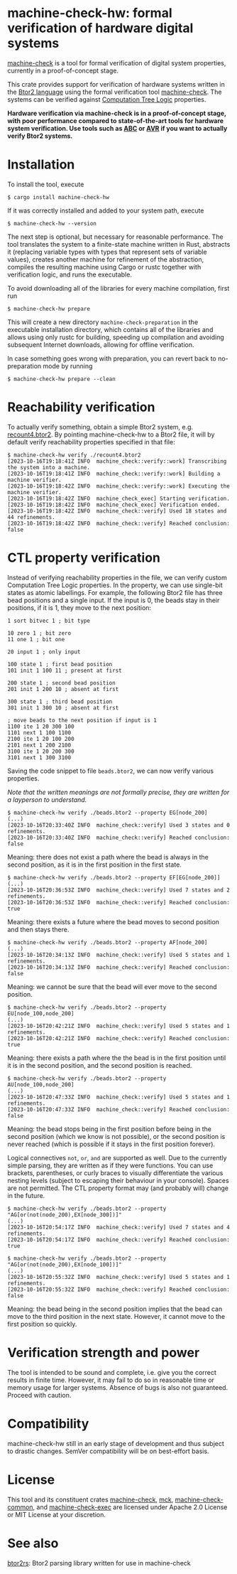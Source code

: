 # machine-check-hw: formal verification of hardware digital systems

[machine-check](https://docs.rs/machine-check) is a tool for formal verification of digital system properties, currently in a proof-of-concept stage. 

This crate provides support for verification of hardware systems written in the [Btor2 language](https://doi.org/10.1007/978-3-319-96145-3_32) using the formal verification tool [machine-check](https://docs.rs/machine-check). The systems can be verified against [Computation Tree Logic](https://en.wikipedia.org/wiki/Computation_tree_logic) properties.

**Hardware verification via machine-check is in a proof-of-concept stage, with poor performance compared to state-of-the-art tools for hardware system verification. Use tools such as [ABC](https://github.com/berkeley-abc/abc) or [AVR](https://github.com/aman-goel/avr) if you want to actually verify Btor2 systems.**

# Installation

To install the tool, execute
```console
$ cargo install machine-check-hw
```

If it was correctly installed and added to your system path, execute
```console
$ machine-check-hw --version
```
The next step is optional, but necessary for reasonable performance. The tool translates the system to a finite-state machine written in Rust, abstracts it (replacing variable types with types that represent sets of variable values), creates another machine for refinement of the abstraction, compiles the resulting machine using Cargo or rustc together with verification logic, and runs the executable. 

To avoid downloading all of the libraries for every machine compilation, first run
```console
$ machine-check-hw prepare
```
This will create a new directory `machine-check-preparation` in the executable installation directory, which contains all of the libraries and allows using only rustc for building, speeding up compilation and avoiding subsequent Internet downloads, allowing for offline verification.

In case something goes wrong with preparation, you can revert back to no-preparation mode by running
```console
$ machine-check-hw prepare --clean
```

# Reachability verification

To actually verify something, obtain a simple Btor2 system, e.g. [recount4.btor2](https://gitlab.com/sosy-lab/research/data/word-level-hwmc-benchmarks/-/blob/991551e58cfc85358dc820fd98ecbd9a1e7e28f8/bv/btor2/btor2tools-examples/recount4.btor2). By pointing machine-check-hw to a Btor2 file, it will by default verify reachability properties specified in that file:
```
$ machine-check-hw verify ./recount4.btor2
[2023-10-16T19:18:41Z INFO  machine_check::verify::work] Transcribing the system into a machine.
[2023-10-16T19:18:41Z INFO  machine_check::verify::work] Building a machine verifier.
[2023-10-16T19:18:42Z INFO  machine_check::verify::work] Executing the machine verifier.
[2023-10-16T19:18:42Z INFO  machine_check_exec] Starting verification.
[2023-10-16T19:18:42Z INFO  machine_check_exec] Verification ended.
[2023-10-16T19:18:42Z INFO  machine_check::verify] Used 18 states and 44 refinements.
[2023-10-16T19:18:42Z INFO  machine_check::verify] Reached conclusion: false
```

# CTL property verification

Instead of verifying reachability properties in the file, we can verify custom Computation Tree Logic properties. In the property, we can use single-bit states as atomic labellings. For example, the following Btor2 file has three bead positions and a single input. If the input is 0, the beads stay in their positions, if it is 1, they move to the next position:
```
1 sort bitvec 1 ; bit type

10 zero 1 ; bit zero
11 one 1 ; bit one

20 input 1 ; only input

100 state 1 ; first bead position
101 init 1 100 11 ; present at first

200 state 1 ; second bead position
201 init 1 200 10 ; absent at first

300 state 1 ; third bead position
301 init 1 300 10 ; absent at first

; move beads to the next position if input is 1
1100 ite 1 20 300 100
1101 next 1 100 1100
2100 ite 1 20 100 200
2101 next 1 200 2100
3100 ite 1 20 200 300
3101 next 1 300 3100
```

Saving the code snippet to file `beads.btor2`, we can now verify various properties. 

*Note that the written meanings are not formally precise, they are written for a layperson to understand.*

```console
$ machine-check-hw verify ./beads.btor2 --property EG[node_200]
(...)
[2023-10-16T20:33:40Z INFO  machine_check::verify] Used 3 states and 0 refinements.
[2023-10-16T20:33:40Z INFO  machine_check::verify] Reached conclusion: false
```
Meaning: there does not exist a path where the bead is always in the second position, as it is in the first position in the first state.

```console
$ machine-check-hw verify ./beads.btor2 --property EF[EG[node_200]]
(...)
[2023-10-16T20:36:53Z INFO  machine_check::verify] Used 7 states and 2 refinements.
[2023-10-16T20:36:53Z INFO  machine_check::verify] Reached conclusion: true
```
Meaning: there exists a future where the bead moves to second position and then stays there. 

```console
$ machine-check-hw verify ./beads.btor2 --property AF[node_200]
(...)
[2023-10-16T20:34:13Z INFO  machine_check::verify] Used 5 states and 1 refinements.
[2023-10-16T20:34:13Z INFO  machine_check::verify] Reached conclusion: false
```
Meaning: we cannot be sure that the bead will ever move to the second position.

```console
$ machine-check-hw verify ./beads.btor2 --property EU[node_100,node_200]
(...)
[2023-10-16T20:42:21Z INFO  machine_check::verify] Used 5 states and 1 refinements.
[2023-10-16T20:42:21Z INFO  machine_check::verify] Reached conclusion: true
```
Meaning: there exists a path where the the bead is in the first position until it is in the second position, and the second position is reached.

```console
$ machine-check-hw verify ./beads.btor2 --property AU[node_100,node_200]
(...)
[2023-10-16T20:47:33Z INFO  machine_check::verify] Used 5 states and 1 refinements.
[2023-10-16T20:47:33Z INFO  machine_check::verify] Reached conclusion: false
```
Meaning: the bead stops being in the first position before being in the second position (which we know is not possible), or the second position is never reached (which is possible if it stays in the first position forever).


Logical connectives `not`, `or`, `and` are supported as well. Due to the currently simple parsing, they are written as if they were functions. You can use brackets, parentheses, or curly braces to visually differentiate the various nesting levels (subject to escaping their behaviour in your console). Spaces are not permitted. The CTL property format may (and probably will) change in the future.

```console
$ machine-check-hw verify ./beads.btor2 --property "AG[or(not(node_200),EX[node_300])]"
(...)
[2023-10-16T20:54:17Z INFO  machine_check::verify] Used 7 states and 4 refinements.
[2023-10-16T20:54:17Z INFO  machine_check::verify] Reached conclusion: true

$ machine-check-hw verify ./beads.btor2 --property "AG[or(not(node_200),EX[node_100])]"
(...)
[2023-10-16T20:55:32Z INFO  machine_check::verify] Used 5 states and 1 refinements.
[2023-10-16T20:55:32Z INFO  machine_check::verify] Reached conclusion: false
```
Meaning: the bead being in the second position implies that the bead can move to the third position in the next state. However, it cannot move to the first position so quickly.

# Verification strength and power

The tool is intended to be sound and complete, i.e. give you the correct results in finite time. However, it may fail to do so in reasonable time or memory usage for larger systems. Absence of bugs is also not guaranteed. Proceed with caution.

# Compatibility

machine-check-hw still in an early stage of development and thus subject to drastic changes. SemVer compatibility will be on best-effort basis.

# License

This tool and its constituent crates [machine-check](https://docs.rs/machine-check), [mck](https://docs.rs/mck), [machine-check-common](https://docs.rs/machine-check-common), and [machine-check-exec](https://docs.rs/machine-check-exec) are licensed under Apache 2.0 License or MIT License at your discretion.

# See also

[btor2rs](https://docs.rs/btor2rs): Btor2 parsing library written for use in machine-check